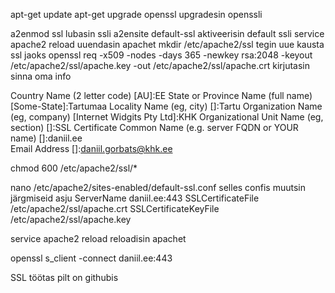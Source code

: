 apt-get update
apt-get upgrade openssl
upgradesin openssli

a2enmod ssl lubasin ssli
a2ensite default-ssl aktiveerisin default ssli
service apache2 reload uuendasin apachet
mkdir /etc/apache2/ssl tegin uue kausta ssl jaoks
openssl req -x509 -nodes -days 365 -newkey rsa:2048 -keyout /etc/apache2/ssl/apache.key -out /etc/apache2/ssl/apache.crt
kirjutasin sinna oma info

Country Name (2 letter code) [AU]:EE
State or Province Name (full name) [Some-State]:Tartumaa
Locality Name (eg, city) []:Tartu
Organization Name (eg, company) [Internet Widgits Pty Ltd]:KHK
Organizational Unit Name (eg, section) []:SSL Certificate
Common Name (e.g. server FQDN or YOUR name) []:daniil.ee               
Email Address []:daniil.gorbats@khk.ee

chmod 600 /etc/apache2/ssl/*

nano /etc/apache2/sites-enabled/default-ssl.conf selles confis muutsin järgmiseid asju
ServerName daniil.ee:443
SSLCertificateFile /etc/apache2/ssl/apache.crt
SSLCertificateKeyFile /etc/apache2/ssl/apache.key

service apache2 reload reloadisin apachet

openssl s_client -connect daniil.ee:443

SSL töötas pilt on githubis
